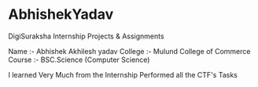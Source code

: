 # AbhishekYadav
DigiSuraksha Internship Projects &amp; Assignments

Name :- Abhishek Akhilesh yadav
College :- Mulund College of Commerce
Course :- BSC.Science (Computer Science)

I learned Very Much from the Internship
Performed all the CTF's Tasks
